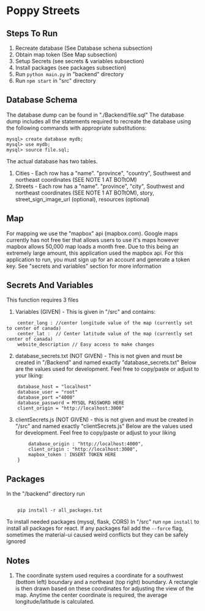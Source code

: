# Poppy Streets

## Steps To Run
1. Recreate database (See Database schena subsection)
2. Obtain map token (See Map subsection)
3. Setup Secrets (see secrets & variables subsection)
4. Install packages (see packages subsection)
5. Run ```python main.py``` in "backend" directory
6. Run ```npm start``` in "src" directory

## Database Schema

The database dump can be found in "./Backend/file.sql" The database dump includes all the statements required to recreate the database using the following commands with appropriate substitutions: 
```mysql -u username -p
mysql> create database mydb;
mysql> use mydb;
mysql> source file.sql;
```

The actual database has two tables.
1. Cities - Each row has a "name". "province", "country", Southwest and northeast coordinates (SEE NOTE 1 AT BOTtOM)
1. Streets - Each row has a "name". "province", "city", Southwest and northeast coordinates (SEE NOTE 1 AT BOTtOM), story, street_sign_image_url (optional), resources (optional)

## Map

For mapping we use the "mapbox" api (mapbox.com). Google maps currently has not free tier that allows users to use it's maps however mapbox allows 50,000 map loads a month free. Due to this being an extremely large amount, this application used the mapbox api. For this application to run, you must sign up for an account and generate a token key. See "secrets and variables" section for more information

## Secrets And Variables

This function requires 3 files
1. Variables (GIVEN) - This is given in "/src" and contains:
``` mapbox_style : //Here you can specify a specific themed mapbox map or leave it as the default,
    center_long : //center longitude value of the map (currently set to center of canada)
    center_lat :  // Center latitude value of the map (currently set center of canada)
    website_description // Easy access to make changes
```
2. database_secrets.txt (NOT GIVEN) - This is not given and must be created in "/Backend" and named exactly "database_secrets.txt"
    Below are the values used for development. Feel free to copy/paste or adjust to your liking:
``` database_name = "poppy_streets"
    database_host = "localhost"
    database_user = "root"
    database_port ="4000"
    database_password = MYSQL PASSWORD HERE
    client_origin = "http://localhost:3000"
```
3. clientSecrets.js (NOT GIVEN) - this is not given and must be created in "/src" and named exactly "clientSecrets.js"
    Below are the values used for development. Feel free to copy/paste or adjust to your liking
``` export const secrets = {
        database_origin : "http://localhost:4000",
        client_origin : "http://localhost:3000",
        mapbox_token : INSERT TOKEN HERE
    }
```

## Packages

In the "/backend" directory run
```pip search . > all_packages.txt

    pip install -r all_packages.txt

```
To install needed packages (mysql, flask, CORS)
In "/src" run
```npm install```
to install all packages for react. If any packages fail add the ```--force``` flag, sometimes the material-ui caused weird conflicts but they can be safely ignored
## Notes

1. The coordinate system used requires a coordinate for a southwest (bottom left) boundary and a northeast (top right) boundary. A rectangle is then drawn based on these coordinates for adjusting the view of the map. Anytime the center coordinate is required, the average longitude/latitude is calculated.

